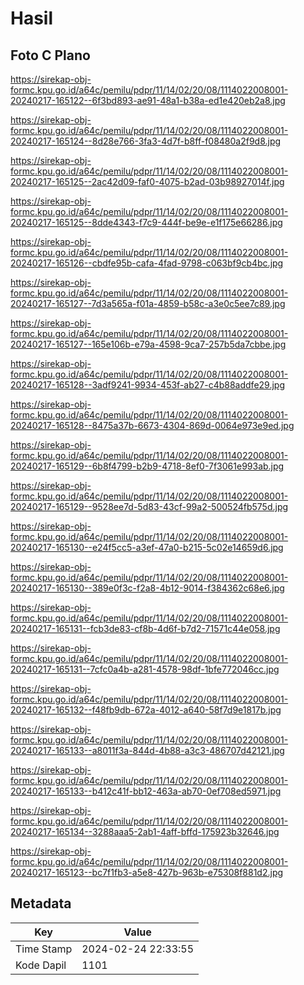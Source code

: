 # Hasil

## Foto C Plano

https://sirekap-obj-formc.kpu.go.id/a64c/pemilu/pdpr/11/14/02/20/08/1114022008001-20240217-165122--6f3bd893-ae91-48a1-b38a-ed1e420eb2a8.jpg

https://sirekap-obj-formc.kpu.go.id/a64c/pemilu/pdpr/11/14/02/20/08/1114022008001-20240217-165124--8d28e766-3fa3-4d7f-b8ff-f08480a2f9d8.jpg

https://sirekap-obj-formc.kpu.go.id/a64c/pemilu/pdpr/11/14/02/20/08/1114022008001-20240217-165125--2ac42d09-faf0-4075-b2ad-03b98927014f.jpg

https://sirekap-obj-formc.kpu.go.id/a64c/pemilu/pdpr/11/14/02/20/08/1114022008001-20240217-165125--8dde4343-f7c9-444f-be9e-e1f175e66286.jpg

https://sirekap-obj-formc.kpu.go.id/a64c/pemilu/pdpr/11/14/02/20/08/1114022008001-20240217-165126--cbdfe95b-cafa-4fad-9798-c063bf9cb4bc.jpg

https://sirekap-obj-formc.kpu.go.id/a64c/pemilu/pdpr/11/14/02/20/08/1114022008001-20240217-165127--7d3a565a-f01a-4859-b58c-a3e0c5ee7c89.jpg

https://sirekap-obj-formc.kpu.go.id/a64c/pemilu/pdpr/11/14/02/20/08/1114022008001-20240217-165127--165e106b-e79a-4598-9ca7-257b5da7cbbe.jpg

https://sirekap-obj-formc.kpu.go.id/a64c/pemilu/pdpr/11/14/02/20/08/1114022008001-20240217-165128--3adf9241-9934-453f-ab27-c4b88addfe29.jpg

https://sirekap-obj-formc.kpu.go.id/a64c/pemilu/pdpr/11/14/02/20/08/1114022008001-20240217-165128--8475a37b-6673-4304-869d-0064e973e9ed.jpg

https://sirekap-obj-formc.kpu.go.id/a64c/pemilu/pdpr/11/14/02/20/08/1114022008001-20240217-165129--6b8f4799-b2b9-4718-8ef0-7f3061e993ab.jpg

https://sirekap-obj-formc.kpu.go.id/a64c/pemilu/pdpr/11/14/02/20/08/1114022008001-20240217-165129--9528ee7d-5d83-43cf-99a2-500524fb575d.jpg

https://sirekap-obj-formc.kpu.go.id/a64c/pemilu/pdpr/11/14/02/20/08/1114022008001-20240217-165130--e24f5cc5-a3ef-47a0-b215-5c02e14659d6.jpg

https://sirekap-obj-formc.kpu.go.id/a64c/pemilu/pdpr/11/14/02/20/08/1114022008001-20240217-165130--389e0f3c-f2a8-4b12-9014-f384362c68e6.jpg

https://sirekap-obj-formc.kpu.go.id/a64c/pemilu/pdpr/11/14/02/20/08/1114022008001-20240217-165131--fcb3de83-cf8b-4d6f-b7d2-71571c44e058.jpg

https://sirekap-obj-formc.kpu.go.id/a64c/pemilu/pdpr/11/14/02/20/08/1114022008001-20240217-165131--7cfc0a4b-a281-4578-98df-1bfe772046cc.jpg

https://sirekap-obj-formc.kpu.go.id/a64c/pemilu/pdpr/11/14/02/20/08/1114022008001-20240217-165132--f48fb9db-672a-4012-a640-58f7d9e1817b.jpg

https://sirekap-obj-formc.kpu.go.id/a64c/pemilu/pdpr/11/14/02/20/08/1114022008001-20240217-165133--a8011f3a-844d-4b88-a3c3-486707d42121.jpg

https://sirekap-obj-formc.kpu.go.id/a64c/pemilu/pdpr/11/14/02/20/08/1114022008001-20240217-165133--b412c41f-bb12-463a-ab70-0ef708ed5971.jpg

https://sirekap-obj-formc.kpu.go.id/a64c/pemilu/pdpr/11/14/02/20/08/1114022008001-20240217-165134--3288aaa5-2ab1-4aff-bffd-175923b32646.jpg

https://sirekap-obj-formc.kpu.go.id/a64c/pemilu/pdpr/11/14/02/20/08/1114022008001-20240217-165123--bc7f1fb3-a5e8-427b-963b-e75308f881d2.jpg


## Metadata

| Key        | Value               |
| ---------- | ------------------- |
| Time Stamp | 2024-02-24 22:33:55 |
| Kode Dapil | 1101                |



